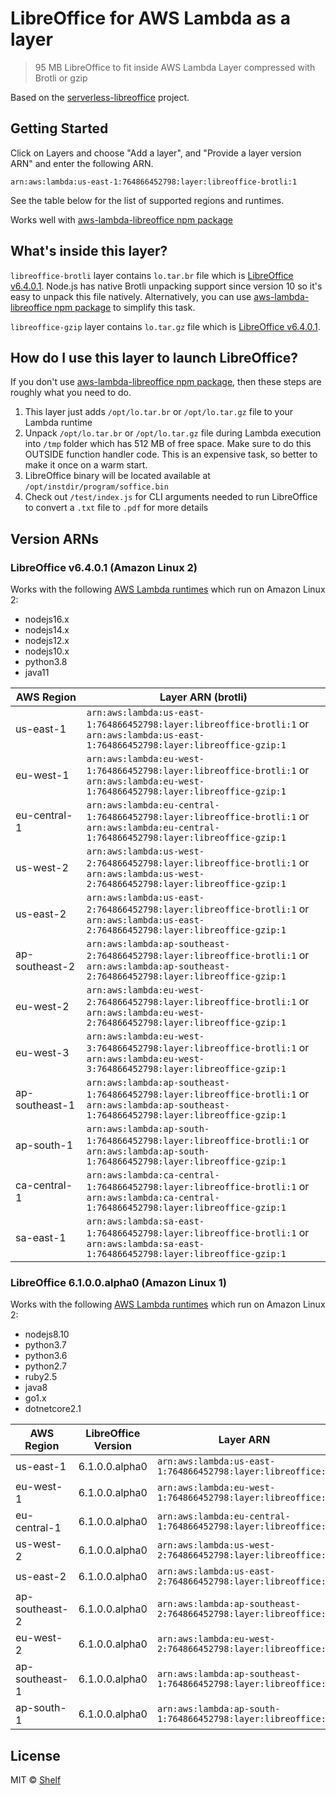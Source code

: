 # LibreOffice for AWS Lambda as a layer

> 95 MB LibreOffice to fit inside AWS Lambda Layer compressed with Brotli or gzip

Based on the [serverless-libreoffice](https://github.com/vladgolubev/serverless-libreoffice) project.

## Getting Started

Click on Layers and choose "Add a layer", and "Provide a layer version ARN" and enter the following ARN.

```
arn:aws:lambda:us-east-1:764866452798:layer:libreoffice-brotli:1
```

See the table below for the list of supported regions and runtimes.

Works well with [aws-lambda-libreoffice npm package](https://github.com/shelfio/aws-lambda-libreoffice)

## What's inside this layer?

`libreoffice-brotli` layer contains `lo.tar.br` file which is [LibreOffice v6.4.0.1](https://github.com/vladgolubev/serverless-libreoffice/releases/tag/v6.4.0.1). Node.js has native Brotli unpacking support since version 10 so it's easy to unpack this file natively. Alternatively, you can use [aws-lambda-libreoffice npm package](https://github.com/shelfio/aws-lambda-libreoffice) to simplify this task.

`libreoffice-gzip` layer contains `lo.tar.gz` file which is [LibreOffice v6.4.0.1](https://github.com/vladgolubev/serverless-libreoffice/releases/tag/v6.4.0.1).

## How do I use this layer to launch LibreOffice?

If you don't use [aws-lambda-libreoffice npm package](https://github.com/shelfio/aws-lambda-libreoffice), then these steps are roughly what you need to do.

1. This layer just adds `/opt/lo.tar.br` or `/opt/lo.tar.gz` file to your Lambda runtime
2. Unpack `/opt/lo.tar.br` or `/opt/lo.tar.gz` file during Lambda execution into `/tmp` folder which has 512 MB of free space. Make sure to do this OUTSIDE function handler code.
   This is an expensive task, so better to make it once on a warm start.
3. LibreOffice binary will be located available at `/opt/instdir/program/soffice.bin`
4. Check out `/test/index.js` for CLI arguments needed to run LibreOffice to convert a `.txt` file to `.pdf` for more details

## Version ARNs

### LibreOffice v6.4.0.1 (Amazon Linux 2)

Works with the following [AWS Lambda runtimes](https://docs.aws.amazon.com/lambda/latest/dg/lambda-runtimes.html) which run on Amazon Linux 2:

- nodejs16.x
- nodejs14.x
- nodejs12.x
- nodejs10.x
- python3.8
- java11

| AWS Region     | Layer ARN (brotli)                                                                                                                                    |
|----------------|-------------------------------------------------------------------------------------------------------------------------------------------------------|
| us-east-1      | `arn:aws:lambda:us-east-1:764866452798:layer:libreoffice-brotli:1` or <br> `arn:aws:lambda:us-east-1:764866452798:layer:libreoffice-gzip:1`           |
| eu-west-1      | `arn:aws:lambda:eu-west-1:764866452798:layer:libreoffice-brotli:1` or <br> `arn:aws:lambda:eu-west-1:764866452798:layer:libreoffice-gzip:1`           |
| eu-central-1   | `arn:aws:lambda:eu-central-1:764866452798:layer:libreoffice-brotli:1` or <br> `arn:aws:lambda:eu-central-1:764866452798:layer:libreoffice-gzip:1`     |
| us-west-2      | `arn:aws:lambda:us-west-2:764866452798:layer:libreoffice-brotli:1` or <br> `arn:aws:lambda:us-west-2:764866452798:layer:libreoffice-gzip:1`           |
| us-east-2      | `arn:aws:lambda:us-east-2:764866452798:layer:libreoffice-brotli:1` or <br> `arn:aws:lambda:us-east-2:764866452798:layer:libreoffice-gzip:1`           |
| ap-southeast-2 | `arn:aws:lambda:ap-southeast-2:764866452798:layer:libreoffice-brotli:1` or <br> `arn:aws:lambda:ap-southeast-2:764866452798:layer:libreoffice-gzip:1` |
| eu-west-2      | `arn:aws:lambda:eu-west-2:764866452798:layer:libreoffice-brotli:1` or <br> `arn:aws:lambda:eu-west-2:764866452798:layer:libreoffice-gzip:1`           |
| eu-west-3      | `arn:aws:lambda:eu-west-3:764866452798:layer:libreoffice-brotli:1` or <br> `arn:aws:lambda:eu-west-3:764866452798:layer:libreoffice-gzip:1`           |
| ap-southeast-1 | `arn:aws:lambda:ap-southeast-1:764866452798:layer:libreoffice-brotli:1` or <br> `arn:aws:lambda:ap-southeast-1:764866452798:layer:libreoffice-gzip:1` |
| ap-south-1     | `arn:aws:lambda:ap-south-1:764866452798:layer:libreoffice-brotli:1` or <br> `arn:aws:lambda:ap-south-1:764866452798:layer:libreoffice-gzip:1`         |
| ca-central-1   | `arn:aws:lambda:ca-central-1:764866452798:layer:libreoffice-brotli:1` or <br> `arn:aws:lambda:ca-central-1:764866452798:layer:libreoffice-gzip:1`     |
| sa-east-1      | `arn:aws:lambda:sa-east-1:764866452798:layer:libreoffice-brotli:1` or <br> `arn:aws:lambda:sa-east-1:764866452798:layer:libreoffice-gzip:1`           |

### LibreOffice 6.1.0.0.alpha0 (Amazon Linux 1)

Works with the following [AWS Lambda runtimes](https://docs.aws.amazon.com/lambda/latest/dg/lambda-runtimes.html) which run on Amazon Linux 2:

- nodejs8.10
- python3.7
- python3.6
- python2.7
- ruby2.5
- java8
- go1.x
- dotnetcore2.1

| AWS Region     | LibreOffice Version | Layer ARN                                                        |
| -------------- | ------------------- | ---------------------------------------------------------------- |
| us-east-1      | 6.1.0.0.alpha0      | `arn:aws:lambda:us-east-1:764866452798:layer:libreoffice:8`      |
| eu-west-1      | 6.1.0.0.alpha0      | `arn:aws:lambda:eu-west-1:764866452798:layer:libreoffice:1`      |
| eu-central-1   | 6.1.0.0.alpha0      | `arn:aws:lambda:eu-central-1:764866452798:layer:libreoffice:1`   |
| us-west-2      | 6.1.0.0.alpha0      | `arn:aws:lambda:us-west-2:764866452798:layer:libreoffice:1`      |
| us-east-2      | 6.1.0.0.alpha0      | `arn:aws:lambda:us-east-2:764866452798:layer:libreoffice:1`      |
| ap-southeast-2 | 6.1.0.0.alpha0      | `arn:aws:lambda:ap-southeast-2:764866452798:layer:libreoffice:1` |
| eu-west-2      | 6.1.0.0.alpha0      | `arn:aws:lambda:eu-west-2:764866452798:layer:libreoffice:1`      |
| ap-southeast-1 | 6.1.0.0.alpha0      | `arn:aws:lambda:ap-southeast-1:764866452798:layer:libreoffice:1` |
| ap-south-1     | 6.1.0.0.alpha0      | `arn:aws:lambda:ap-south-1:764866452798:layer:libreoffice:1`     |

## License

MIT © [Shelf](https://shelf.io)
